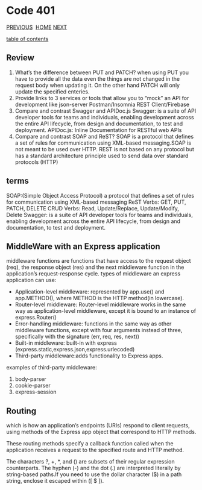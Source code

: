 # Code 401

[PREVIOUS](https://dinaalsaid.github.io/code401reading/class-06) &nbsp;[HOME](https://dinaalsaid.github.io/reading-notes/)&nbsp;[NEXT](https://dinaalsaid.github.io/code401reading/class-08)

[table of contents](https://dinaalsaid.github.io/code401reading/)

## Review

1. What’s the difference between PUT and PATCH?
when using PUT you have to provide all the data even the things are not changed in the request body when updating it. On the other hand PATCH will only update the specified enteries.
2. Provide links to 3 services or tools that allow you to “mock” an API for development like json-server
Postman/Insomnia REST Client/Firebase
3. Compare and contrast Swagger and APIDoc.js
Swagger: is a suite of API developer tools for teams and individuals, enabling development across the entire API lifecycle, from design and documentation, to test and deployment.
APIDoc.js: Inline Documentation for RESTful web APIs
4. Compare and contrast SOAP and ReST?
SOAP is a protocol that defines a set of rules for communication using XML-based messaging.SOAP is not meant to be used over HTTP.
REST is not based on any protocol but has a standard architecture principle used to send data over standard protocols (HTTP)

## terms

SOAP:(Simple Object Access Protocol) a protocol that defines a set of rules for communication using XML-based messaging
ReST Verbs: GET, PUT, PATCH, DELETE
CRUD Verbs: Read, Update/Replace, Update/Modify, Delete
Swagger: is a suite of API developer tools for teams and individuals, enabling development across the entire API lifecycle, from design and documentation, to test and deployment.

## MiddleWare with an Express application

middleware functions are functions that have access to the request object (req), the response object (res) and the next middleware function in the application’s request-response cycle.
types of middleware an express application can use:

* Application-level middleware: represented by app.use() and app.METHOD(), where METHOD is the HTTP method(in lowercase).
* Router-level middleware: Router-level middleware works in the same way as application-level middleware, except it is bound to an instance of express.Router()
* Error-handling middleware: functions in the same way as other middleware functions, except with four arguments instead of three, specifically with the signature (err, req, res, next))
* Built-in middleware: built-in with express (express.static,express.json,express.urlecoded)
* Third-party middleware:adds functionality to Express apps.

examples of third-party middleware:

1. body-parser
2. cookie-parser
3. express-session

## Routing

which is how an application’s endpoints (URIs) respond to client requests, using methods of the Express app object that correspond to HTTP methods.

These routing methods specify a callback function called when the application receives a request to the specified route and HTTP method.

The characters ?, +, *, and () are subsets of their regular expression counterparts. The hyphen (-) and the dot (.) are interpreted literally by string-based paths.If you need to use the dollar character ($) in a path string, enclose it escaped within ([ $ ]).
